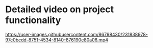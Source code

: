 # Detailed video on project functionality

https://user-images.githubusercontent.com/86798430/231838978-97c0bcdd-8751-4534-8140-876190e80a06.mp4

